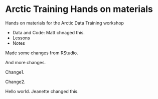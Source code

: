 # Arctic Training Hands on materials

Hands on materials for the Arctic Data Training workshop

* Data and Code: Matt chnaged this.
* Lessons
* Notes

Made some changes from RStudio.

And more changes.

Change1.

Change2.

Hello world. Jeanette changed this.
